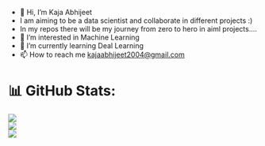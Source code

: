 - 👋 Hi, I’m Kaja Abhijeet
- I am aiming to be a data scientist and collaborate in different projects :)
- In my repos there will be my journey from zero to hero in aiml projects....
- 👀 I’m interested in Machine Learning
- 🌱 I’m currently learning Deal Learning
- 📫 How to reach me kajaabhijeet2004@gmail.com



# 📊 GitHub Stats:
![](https://github-readme-stats.vercel.app/api?username=kaja-abhijeet&theme=dark&hide_border=false&include_all_commits=false&count_private=false)<br/>
![](https://nirzak-streak-stats.vercel.app/?user=kaja-abhijeet&theme=dark&hide_border=false)<br/>
![](https://github-readme-stats.vercel.app/api/top-langs/?username=kaja-abhijeet&theme=dark&hide_border=false&include_all_commits=false&count_private=false&layout=compact)
<!---
kaja-abhijeet/kaja-abhijeet is a ✨ special ✨ repository because its `README.md` (this file) appears on your GitHub profile.
You can click the Preview link to take a look at your changes.
--->
